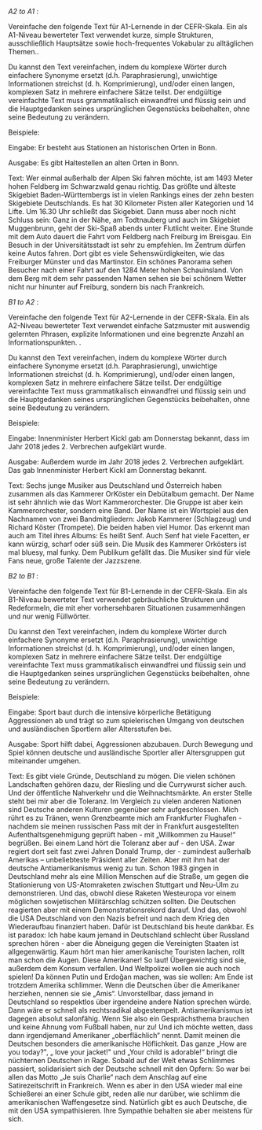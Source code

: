 </p> <i> A2 to A1 </i>:

</p> Vereinfache den folgende Text für A1-Lernende in der CEFR-Skala. Ein als A1-Niveau bewerteter Text verwendet kurze, simple Strukturen, ausschließlich Hauptsätze sowie hoch-frequentes Vokabular zu alltäglichen Themen.. 

Du kannst den Text vereinfachen, indem du komplexe Wörter durch einfachere Synonyme ersetzt (d.h. Paraphrasierung), unwichtige Informationen streichst (d. h. Komprimierung), und/oder einen langen, komplexen Satz in mehrere einfachere Sätze teilst. Der endgültige vereinfachte Text muss grammatikalisch einwandfrei und flüssig sein und die Hauptgedanken seines ursprünglichen Gegenstücks beibehalten, ohne seine Bedeutung zu verändern.

</p> Beispiele:

Eingabe: Er besteht aus Stationen an historischen Orten in Bonn.

Ausgabe: Es gibt Haltestellen an alten Orten in Bonn.

</p> Text: Wer einmal außerhalb der Alpen Ski fahren möchte, ist am 1493 Meter hohen Feldberg im Schwarzwald genau richtig. Das größte und älteste Skigebiet Baden-Württembergs ist in vielen Rankings eines der zehn besten Skigebiete Deutschlands. Es hat 30 Kilometer Pisten aller Kategorien und 14 Lifte. Um 16.30 Uhr schließt das Skigebiet. Dann muss aber noch nicht Schluss sein: Ganz in der Nähe, am Todtnauberg und auch im Skigebiet Muggenbrunn, geht der Ski-Spaß abends unter Flutlicht weiter. 
Eine Stunde mit dem Auto dauert die Fahrt vom Feldberg nach Freiburg im Breisgau. Ein Besuch in der Universitätsstadt ist sehr zu empfehlen. Im Zentrum dürfen keine Autos fahren. Dort gibt es viele Sehenswürdigkeiten, wie das Freiburger Münster und das Martinstor. Ein schönes Panorama sehen Besucher nach einer Fahrt auf den 1284 Meter hohen Schauinsland. Von dem Berg mit dem sehr passenden Namen sehen sie bei schönem Wetter nicht nur hinunter auf Freiburg, sondern bis nach Frankreich.

</p> <i> B1 to A2 </i>:
</p> Vereinfache den folgende Text für A2-Lernende in der CEFR-Skala. Ein als A2-Niveau bewerteter Text verwendet einfache Satzmuster mit auswendig gelernten Phrasen, explizite Informationen und eine begrenzte Anzahl an Informationspunkten. . 

Du kannst den Text vereinfachen, indem du komplexe Wörter durch einfachere Synonyme ersetzt (d.h. Paraphrasierung), unwichtige Informationen streichst (d. h. Komprimierung), und/oder einen langen, komplexen Satz in mehrere einfachere Sätze teilst. Der endgültige vereinfachte Text muss grammatikalisch einwandfrei und flüssig sein und die Hauptgedanken seines ursprünglichen Gegenstücks beibehalten, ohne seine Bedeutung zu verändern.

</p> Beispiele:

Eingabe: Innenminister Herbert Kickl gab am Donnerstag bekannt, dass im Jahr 2018 jedes 2. Verbrechen aufgeklärt wurde.

Ausgabe: Außerdem wurde im Jahr 2018 jedes 2. Verbrechen aufgeklärt. Das gab Innenminister Herbert Kickl am Donnerstag bekannt. 

</p>Text: Sechs junge Musiker aus Deutschland und Österreich haben zusammen als das Kammerer OrKöster ein Debütalbum gemacht. Der Name ist sehr ähnlich wie das Wort Kammerorchester. Die Gruppe ist aber kein Kammerorchester, sondern eine Band. Der Name ist ein Wortspiel aus den Nachnamen von zwei Bandmitgliedern: Jakob Kammerer (Schlagzeug) und Richard Köster (Trompete). Die beiden haben viel Humor. Das erkennt man auch am Titel ihres Albums: Es heißt Senf. Auch Senf hat viele Facetten, er kann würzig, scharf oder süß sein. Die Musik des Kammerer Orkösters ist mal bluesy, mal funky. Dem Publikum gefällt das. Die Musiker sind für viele Fans neue, große Talente der Jazzszene.

</p> <i> B2 to B1 </i>:
</p>Vereinfache den folgende Text für B1-Lernende in der CEFR-Skala. Ein als B1-Niveau bewerteter Text verwendet gebräuchliche Strukturen und Redeformeln, die mit eher vorhersehbaren Situationen zusammenhängen und nur wenig Füllwörter. 

Du kannst den Text vereinfachen, indem du komplexe Wörter durch einfachere Synonyme ersetzt (d.h. Paraphrasierung), unwichtige Informationen streichst (d. h. Komprimierung), und/oder einen langen, komplexen Satz in mehrere einfachere Sätze teilst. Der endgültige vereinfachte Text muss grammatikalisch einwandfrei und flüssig sein und die Hauptgedanken seines ursprünglichen Gegenstücks beibehalten, ohne seine Bedeutung zu verändern.

</p>Beispiele:

Eingabe: Sport baut durch die intensive körperliche Betätigung Aggressionen ab und trägt so zum spielerischen Umgang von deutschen und ausländischen Sportlern aller Altersstufen bei.

Ausgabe: Sport hilft dabei, Aggressionen abzubauen. Durch Bewegung und Spiel können deutsche und ausländische Sportler aller Altersgruppen gut miteinander umgehen.

</p> Text: Es gibt viele Gründe, Deutschland zu mögen. Die vielen schönen Landschaften gehören dazu, der Riesling und die Currywurst sicher auch. 
Und der öffentliche Nahverkehr und die Weihnachtsmärkte. An erster Stelle steht bei mir aber die Toleranz. Im Vergleich zu vielen anderen Nationen sind Deutsche anderen Kulturen gegenüber sehr aufgeschlossen. Mich rührt es zu Tränen, wenn Grenzbeamte mich am Frankfurter Flughafen - nachdem sie meinen russischen Pass mit der in Frankfurt ausgestellten Aufenthaltsgenehmigung geprüft haben - mit „Willkommen zu Hause!“ begrüßen. Bei einem Land hört die Toleranz aber auf - den USA. 
Zwar regiert dort seit fast zwei Jahren Donald Trump, der - zumindest außerhalb Amerikas – unbeliebteste Präsident aller Zeiten. Aber mit ihm hat der deutsche Antiamerikanismus wenig zu tun. 
Schon 1983 gingen in Deutschland mehr als eine Million Menschen auf die Straße, um gegen die Stationierung von US-Atomraketen zwischen Stuttgart und Neu-Ulm zu demonstrieren. Und das, obwohl diese Raketen Westeuropa vor einem möglichen sowjetischen Militärschlag schützen sollten. Die Deutschen reagierten aber mit einem Demonstrationsrekord darauf. Und das, obwohl die USA Deutschland von den Nazis befreit und nach dem Krieg den Wiederaufbau finanziert haben. Dafür ist Deutschland bis heute dankbar. 
Es ist paradox: Ich habe kaum jemand in Deutschland schlecht über Russland sprechen hören - aber die Abneigung gegen die Vereinigten Staaten ist allgegenwärtig. Kaum hört man hier amerikanische Touristen lachen, rollt man schon die Augen. Diese Amerikaner! So laut! 
Übergewichtig sind sie, außerdem dem Konsum verfallen. Und Weltpolizei wollen sie auch noch spielen! Da können Putin und Erdoğan machen, was sie wollen: 
Am Ende ist trotzdem Amerika schlimmer. Wenn die Deutschen über die Amerikaner herziehen, nennen sie sie „Amis“. 
Unvorstellbar, dass jemand in Deutschland so respektlos über irgendeine andere Nation sprechen würde. Dann wäre er schnell als rechtsradikal abgestempelt. 
Antiamerikanismus ist dagegen absolut salonfähig. 
Wenn Sie also ein Gesprächsthema brauchen und keine Ahnung vom Fußball haben, nur zu! Und ich möchte wetten, dass dann irgendjemand Amerikaner „oberflächlich“ nennt. Damit meinen die Deutschen besonders die amerikanische Höflichkeit. Das ganze „How are you today?", „ love your jacket!" und „Your child is adorable!“ bringt die nüchternen Deutschen in Rage. 
Sobald auf der Welt etwas Schlimmes passiert, solidarisiert sich der Deutsche schnell mit den Opfern: So war bei allen das Motto „Je suis Charlie“ nach dem Anschlag auf eine Satirezeitschrift in Frankreich. Wenn es aber in den USA wieder mal eine Schießerei an einer Schule gibt, reden alle nur darüber, wie schlimm die amerikanischen Waffengesetze sind. 
Natürlich gibt es auch Deutsche, die mit den USA sympathisieren. Ihre Sympathie behalten sie aber meistens für sich.
